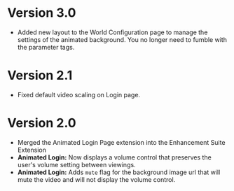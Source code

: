 # Version 3.0
- Added new layout to the World Configuration page to manage the settings of the animated background. You no longer need to fumble with the parameter tags.

# Version 2.1
- Fixed default video scaling on Login page.

# Version 2.0
- Merged the Animated Login Page extension into the Enhancement Suite Extension
- **Animated Login:** Now displays a volume control that preserves the user's volume setting between viewings.
- **Animated Login:** Adds `mute` flag for the background image url that will mute the video and will not display the volume control.
